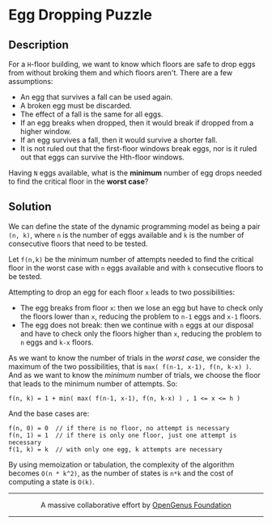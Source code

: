 # Egg Dropping Puzzle

## Description

For a `H`-floor building, we want to know which floors are
safe to drop eggs from without broking them and which floors
aren't. There are a few assumptions:

- An egg that survives a fall can be used again.
- A broken egg must be discarded.
- The effect of a fall is the same for all eggs.
- If an egg breaks when dropped, then it would break if dropped from a higher window.
- If an egg survives a fall, then it would survive a shorter fall.
- It is not ruled out that the first-floor windows break eggs,
nor is it ruled out that eggs can survive the Hth-floor windows.

Having `N` eggs available, what is the **minimum** number of egg drops needed
to find the critical floor in the **worst case**?

## Solution

We can define the state of the dynamic programming model as being a pair `(n, k)`,
where `n` is the number of eggs available and `k` is the number of consecutive floors
that need to be tested.

Let `f(n,k)` be the minimum number of attempts needed to find the critical floor in the
worst case with `n` eggs available and with `k` consecutive floors to be tested.

Attempting to drop an egg for each floor `x` leads to two possibilities:

- The egg breaks from floor `x`: then we lose an egg but have to check only the floors
lower than `x`, reducing the problem to `n-1` eggs and `x-1` floors.
- The egg does not break: then we continue with `n` eggs at our disposal and have to
check only the floors higher than `x`, reducing the problem to `n` eggs and `k-x` floors.

As we want to know the number of trials in the *worst case*, we consider the maximum of the
two possibilities, that is `max( f(n-1, x-1), f(n, k-x) )`.
And as we want to know the *minimum* number of trials, we choose the floor that leads to
the minimum number of attempts. So:
```
f(n, k) = 1 + min( max( f(n-1, x-1), f(n, k-x) ) , 1 <= x <= h )
```

And the base cases are:
```
f(n, 0) = 0  // if there is no floor, no attempt is necessary
f(n, 1) = 1  // if there is only one floor, just one attempt is necessary
f(1, k) = k  // with only one egg, k attempts are necessary
```

By using memoization or tabulation, the complexity of the algorithm becomes `O(n * k^2)`, as the number of states is `n*k` and the cost of computing a state is `O(k)`.

---

<p align=center>
A massive collaborative effort by <a href="https://github.com/opengenus/cosmos">OpenGenus Foundation</a>
</p>

---
